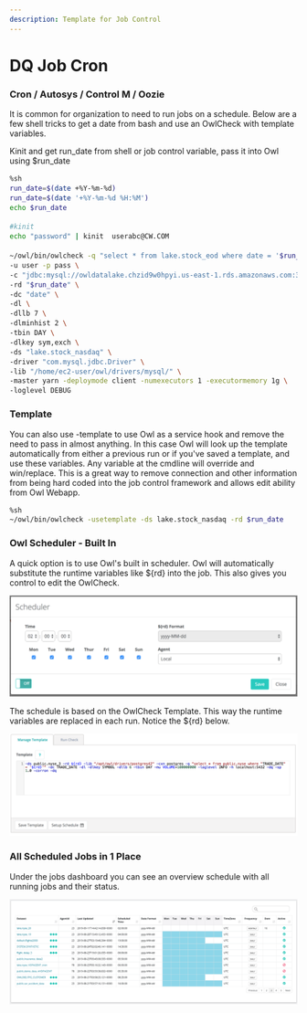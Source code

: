 ```yaml
---
description: Template for Job Control
---
```


# DQ Job Cron

### Cron / Autosys / Control M / Oozie

It is common for organization to need to run jobs on a schedule.  Below are a few shell tricks to get a date from bash and use an OwlCheck with template variables.

Kinit and get run_date from shell or job control variable, pass it into Owl using $run_date

```bash
%sh
run_date=$(date +%Y-%m-%d)
run_date=$(date '+%Y-%m-%d %H:%M')
echo $run_date

#kinit
echo "password" | kinit  userabc@CW.COM

~/owl/bin/owlcheck -q "select * from lake.stock_eod where date = '$run_date' " \
-u user -p pass \
-c "jdbc:mysql://owldatalake.chzid9w0hpyi.us-east-1.rds.amazonaws.com:3306" \
-rd "$run_date" \
-dc "date" \
-dl \
-dllb 7 \
-dlminhist 2 \
-tbin DAY \
-dlkey sym,exch \
-ds "lake.stock_nasdaq" \
-driver "com.mysql.jdbc.Driver" \
-lib "/home/ec2-user/owl/drivers/mysql/" \
-master yarn -deploymode client -numexecutors 1 -executormemory 1g \
-loglevel DEBUG
```

### Template

You can also use -template to use Owl as a service hook and remove the need to pass in almost anything.  In this case Owl will look up the template automatically from either a previous run or if you've saved a template, and use these variables.  Any variable at the cmdline will override and win/replace.  This is a great way to remove connection and other information from being hard coded into the job control framework and allows edit ability from Owl Webapp.  

```bash
%sh
~/owl/bin/owlcheck -usetemplate -ds lake.stock_nasdaq -rd $run_date
```

### Owl Scheduler - Built In

A quick option is to use Owl's built in scheduler. Owl will automatically substitute the runtime variables like ${rd} into the job.  This also gives you control to edit the OwlCheck. 

![](../../.gitbook/assets/owl-schedule.png)

The schedule is based on the OwlCheck Template.  This way the runtime variables are replaced in each run.  Notice the ${rd} below. 

![](../../.gitbook/assets/owl-template-schedule.png)

### All Scheduled Jobs in 1 Place

Under the jobs dashboard you can see an overview schedule with all running jobs and their status.

![](<../../.gitbook/assets/owl-scheduler (1).png>)
